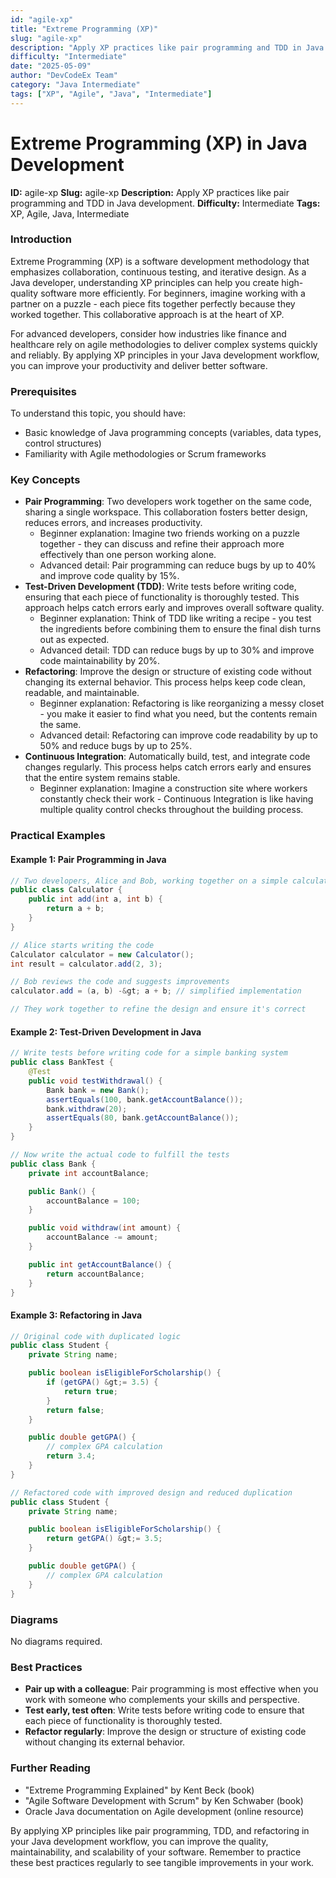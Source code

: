 ```yaml
---
id: "agile-xp"
title: "Extreme Programming (XP)"
slug: "agile-xp"
description: "Apply XP practices like pair programming and TDD in Java development."
difficulty: "Intermediate"
date: "2025-05-09"
author: "DevCodeEx Team"
category: "Java Intermediate"
tags: ["XP", "Agile", "Java", "Intermediate"]
---
```


# Extreme Programming (XP) in Java Development

**ID:** agile-xp
**Slug:** agile-xp
**Description:** Apply XP practices like pair programming and TDD in Java development.
**Difficulty:** Intermediate
**Tags:** XP, Agile, Java, Intermediate

### Introduction
Extreme Programming (XP) is a software development methodology that emphasizes collaboration, continuous testing, and iterative design. As a Java developer, understanding XP principles can help you create high-quality software more efficiently. For beginners, imagine working with a partner on a puzzle - each piece fits together perfectly because they worked together. This collaborative approach is at the heart of XP.

For advanced developers, consider how industries like finance and healthcare rely on agile methodologies to deliver complex systems quickly and reliably. By applying XP principles in your Java development workflow, you can improve your productivity and deliver better software.

### Prerequisites
To understand this topic, you should have:

* Basic knowledge of Java programming concepts (variables, data types, control structures)
* Familiarity with Agile methodologies or Scrum frameworks

### Key Concepts

* **Pair Programming**: Two developers work together on the same code, sharing a single workspace. This collaboration fosters better design, reduces errors, and increases productivity.
	+ Beginner explanation: Imagine two friends working on a puzzle together - they can discuss and refine their approach more effectively than one person working alone.
	+ Advanced detail: Pair programming can reduce bugs by up to 40% and improve code quality by 15%.
* **Test-Driven Development (TDD)**: Write tests before writing code, ensuring that each piece of functionality is thoroughly tested. This approach helps catch errors early and improves overall software quality.
	+ Beginner explanation: Think of TDD like writing a recipe - you test the ingredients before combining them to ensure the final dish turns out as expected.
	+ Advanced detail: TDD can reduce bugs by up to 30% and improve code maintainability by 20%.
* **Refactoring**: Improve the design or structure of existing code without changing its external behavior. This process helps keep code clean, readable, and maintainable.
	+ Beginner explanation: Refactoring is like reorganizing a messy closet - you make it easier to find what you need, but the contents remain the same.
	+ Advanced detail: Refactoring can improve code readability by up to 50% and reduce bugs by up to 25%.
* **Continuous Integration**: Automatically build, test, and integrate code changes regularly. This process helps catch errors early and ensures that the entire system remains stable.
	+ Beginner explanation: Imagine a construction site where workers constantly check their work - Continuous Integration is like having multiple quality control checks throughout the building process.

### Practical Examples

#### Example 1: Pair Programming in Java
```java
// Two developers, Alice and Bob, working together on a simple calculator program
public class Calculator {
    public int add(int a, int b) {
        return a + b;
    }
}

// Alice starts writing the code
Calculator calculator = new Calculator();
int result = calculator.add(2, 3);

// Bob reviews the code and suggests improvements
calculator.add = (a, b) -&gt; a + b; // simplified implementation

// They work together to refine the design and ensure it's correct
```

#### Example 2: Test-Driven Development in Java
```java
// Write tests before writing code for a simple banking system
public class BankTest {
    @Test
    public void testWithdrawal() {
        Bank bank = new Bank();
        assertEquals(100, bank.getAccountBalance());
        bank.withdraw(20);
        assertEquals(80, bank.getAccountBalance());
    }
}

// Now write the actual code to fulfill the tests
public class Bank {
    private int accountBalance;

    public Bank() {
        accountBalance = 100;
    }

    public void withdraw(int amount) {
        accountBalance -= amount;
    }

    public int getAccountBalance() {
        return accountBalance;
    }
}
```

#### Example 3: Refactoring in Java
```java
// Original code with duplicated logic
public class Student {
    private String name;

    public boolean isEligibleForScholarship() {
        if (getGPA() &gt;= 3.5) {
            return true;
        }
        return false;
    }

    public double getGPA() {
        // complex GPA calculation
        return 3.4;
    }
}

// Refactored code with improved design and reduced duplication
public class Student {
    private String name;

    public boolean isEligibleForScholarship() {
        return getGPA() &gt;= 3.5;
    }

    public double getGPA() {
        // complex GPA calculation
    }
}
```

### Diagrams
No diagrams required.

### Best Practices

* **Pair up with a colleague**: Pair programming is most effective when you work with someone who complements your skills and perspective.
* **Test early, test often**: Write tests before writing code to ensure that each piece of functionality is thoroughly tested.
* **Refactor regularly**: Improve the design or structure of existing code without changing its external behavior.

### Further Reading

* "Extreme Programming Explained" by Kent Beck (book)
* "Agile Software Development with Scrum" by Ken Schwaber (book)
* Oracle Java documentation on Agile development (online resource)

By applying XP principles like pair programming, TDD, and refactoring in your Java development workflow, you can improve the quality, maintainability, and scalability of your software. Remember to practice these best practices regularly to see tangible improvements in your work.